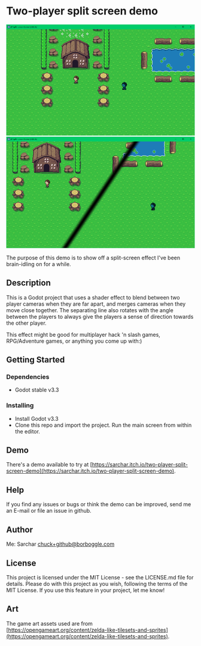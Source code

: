 # Two-player split screen demo

![Screenshot 1](https://github.com/sarchar/2PSplitScreenDemo/blob/main/docs/screen1.png?raw=true)
![Screenshot 2](https://github.com/sarchar/2PSplitScreenDemo/blob/main/docs/screen2.png?raw=true)

The purpose of this demo is to show off a split-screen effect I've been brain-idling on for a while.

## Description

This is a Godot project that uses a shader effect to blend between two player
cameras when they are far apart, and merges cameras when they move close
together. The separating line also rotates with the angle between the players
to always give the players a sense of direction towards the other player.

This effect might be good for multiplayer hack 'n slash games, RPG/Adventure
games, or anything you come up with:)

## Getting Started

### Dependencies

* Godot stable v3.3

### Installing

* Install Godot v3.3
* Clone this repo and import the project.  Run the main screen from within the editor.

## Demo

There's a demo available to try at [https://sarchar.itch.io/two-player-split-screen-demo](https://sarchar.itch.io/two-player-split-screen-demo).

## Help

If you find any issues or bugs or think the demo can be improved, send me an
E-mail or file an issue in github.

## Author

Me: Sarchar <chuck+github@borboggle.com>

## License

This project is licensed under the MIT License - see the LICENSE.md file for
details.  Please do with this project as you wish, following the terms of the
MIT License. If you use this feature in your project, let me know!

## Art

The game art assets used are from [https://opengameart.org/content/zelda-like-tilesets-and-sprites](https://opengameart.org/content/zelda-like-tilesets-and-sprites).

